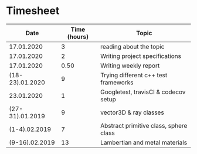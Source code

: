 # Timesheet
| Date            | Time (hours) | Topic                                  |
|-----------------|--------------|----------------------------------------|
| 17.01.2020      | 3            | reading about the topic                |
| 17.01.2020      | 2            | Writing project specifications         |
| 17.01.2020      | 0.50         | Writing weekly report                  |
| (18-23).01.2020 | 9            | Trying different c++ test frameworks   |
| 23.01.2020      | 1            | Googletest, travisCI & codecov setup   |
| (27-31).01.2019 | 9            | vector3D & ray classes                 |
| (1-4).02.2019   | 7            | Abstract primitive class, sphere class |
| (9-16).02.2019  | 13           | Lambertian and metal materials         |